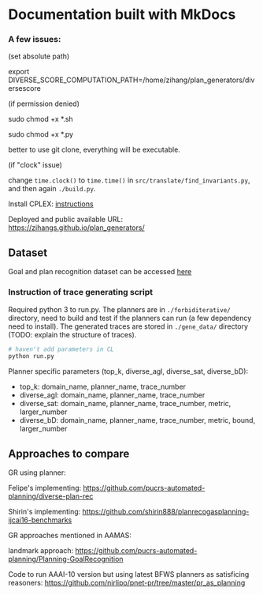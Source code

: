 # Documentation built with MkDocs

### A few issues:

(set absolute path)

export DIVERSE_SCORE_COMPUTATION_PATH=/home/zihang/plan_generators/diversescore 

(if permission denied)

sudo chmod +x *.sh

sudo chmod +x *.py

better to use git clone, everything will be executable.

(if "clock" issue)

change ``time.clock()`` to ``time.time()`` in ``src/translate/find_invariants.py``, and then again ``./build.py``.

Install CPLEX: [instructions](http://www.fast-downward.org/LPBuildInstructions)

Deployed and public available URL: https://zihangs.github.io/plan_generators/

## Dataset

Goal and plan recognition dataset can be accessed [here](https://github.com/pucrs-automated-planning/goal-plan-recognition-dataset/)

### Instruction of trace generating script

Required python 3 to run.py. The planners are in `./forbiditerative/` directory, need to build and test if the planners can run (a few dependency need to install). The generated traces are stored in `./gene_data/` directory (TODO: explain the structure of traces).

```sh
# haven't add parameters in CL
python run.py
```

Planner specific parameters (top_k, diverse_agl, diverse_sat, diverse_bD):

- top_k: domain_name, planner_name, trace_number
- diverse_agl: domain_name, planner_name, trace_number
- diverse_sat: domain_name, planner_name, trace_number, metric, larger_number
- diverse_bD: domain_name, planner_name, trace_number, metric, bound, larger_number

## Approaches to compare

GR using planner:

Felipe's implementing: https://github.com/pucrs-automated-planning/diverse-plan-rec

Shirin's implementing: https://github.com/shirin888/planrecogasplanning-ijcai16-benchmarks

GR approaches mentioned in AAMAS:

landmark approach: https://github.com/pucrs-automated-planning/Planning-GoalRecognition

Code to run AAAI-10 version but using latest BFWS planners as satisficing reasoners: https://github.com/nirlipo/pnet-pr/tree/master/pr_as_planning



